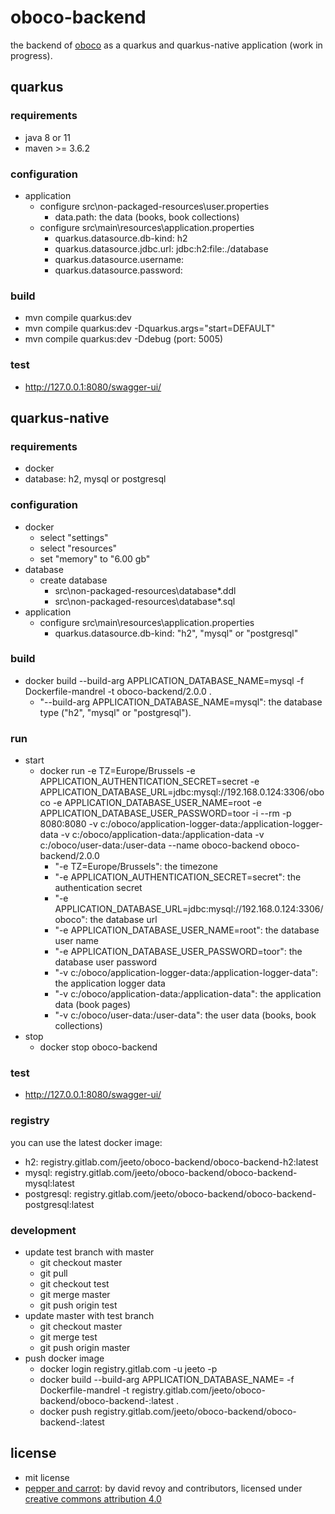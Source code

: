 # oboco-backend

the backend of [oboco](https://gitlab.com/jeeto/oboco) as a quarkus and quarkus-native application (work in progress).

## quarkus

### requirements

- java 8 or 11
- maven >= 3.6.2

### configuration

- application
	- configure src\non-packaged-resources\user.properties
		- data.path: the data (books, book collections)
	- configure src\main\resources\application.properties
		- quarkus.datasource.db-kind: h2
		- quarkus.datasource.jdbc.url: jdbc:h2:file:./database
		- quarkus.datasource.username: 
		- quarkus.datasource.password: 

### build

- mvn compile quarkus:dev
- mvn compile quarkus:dev -Dquarkus.args="start=DEFAULT"
- mvn compile quarkus:dev -Ddebug (port: 5005)

### test

- http://127.0.0.1:8080/swagger-ui/

## quarkus-native

### requirements

- docker
- database: h2, mysql or postgresql

### configuration

- docker
	- select "settings"
	- select "resources"
	- set "memory" to "6.00 gb"
- database
	- create database
		- src\non-packaged-resources\database*.ddl
		- src\non-packaged-resources\database*.sql
- application
	- configure src\main\resources\application.properties
		- quarkus.datasource.db-kind: "h2", "mysql" or "postgresql"

### build

- docker build --build-arg APPLICATION_DATABASE_NAME=mysql -f Dockerfile-mandrel -t oboco-backend/2.0.0 .
	- "--build-arg APPLICATION_DATABASE_NAME=mysql": the database type ("h2", "mysql" or "postgresql").

### run

- start
	- docker run -e TZ=Europe/Brussels -e APPLICATION_AUTHENTICATION_SECRET=secret -e APPLICATION_DATABASE_URL=jdbc:mysql://192.168.0.124:3306/oboco -e APPLICATION_DATABASE_USER_NAME=root -e APPLICATION_DATABASE_USER_PASSWORD=toor -i --rm -p 8080:8080 -v c:/oboco/application-logger-data:/application-logger-data -v c:/oboco/application-data:/application-data -v c:/oboco/user-data:/user-data --name oboco-backend oboco-backend/2.0.0
		- "-e TZ=Europe/Brussels": the timezone
		- "-e APPLICATION_AUTHENTICATION_SECRET=secret": the authentication secret
		- "-e APPLICATION_DATABASE_URL=jdbc:mysql://192.168.0.124:3306/oboco": the database url
		- "-e APPLICATION_DATABASE_USER_NAME=root": the database user name
		- "-e APPLICATION_DATABASE_USER_PASSWORD=toor": the database user password
		- "-v c:/oboco/application-logger-data:/application-logger-data": the application logger data
		- "-v c:/oboco/application-data:/application-data": the application data (book pages)
		- "-v c:/oboco/user-data:/user-data": the user data (books, book collections)
- stop
	- docker stop oboco-backend

### test

- http://127.0.0.1:8080/swagger-ui/

### registry

you can use the latest docker image:
- h2: registry.gitlab.com/jeeto/oboco-backend/oboco-backend-h2:latest
- mysql: registry.gitlab.com/jeeto/oboco-backend/oboco-backend-mysql:latest
- postgresql: registry.gitlab.com/jeeto/oboco-backend/oboco-backend-postgresql:latest

### development

- update test branch with master
	- git checkout master
	- git pull
	- git checkout test
	- git merge master
	- git push origin test
- update master with test branch
	- git checkout master
	- git merge test
	- git push origin master
- push docker image
	- docker login registry.gitlab.com -u jeeto -p <token>
	- docker build --build-arg APPLICATION_DATABASE_NAME=<application-database-name> -f Dockerfile-mandrel -t registry.gitlab.com/jeeto/oboco-backend/oboco-backend-<application-database-name>:latest .
	- docker push registry.gitlab.com/jeeto/oboco-backend/oboco-backend-<application-database-name>:latest

## license

- mit license
- [pepper and carrot](https://www.peppercarrot.com/): by david revoy and contributors, licensed under [creative commons attribution 4.0](https://creativecommons.org/licenses/by/4.0/)